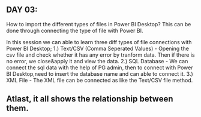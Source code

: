 DAY 03:
-------------------
How to import the different types of files in Power BI Desktop?
    This can be done through connecting the type of file with Power BI.

In this session we can able to learn three diff types of file connections with Power BI Desktop;
1.) Text/CSV (Comma Seperated Values) - Opening the csv file and check whether it has any error by tranform data. Then if there is no error, we close&apply it and view the data.
2.) SQL Database - We can connect the sql data with the help of PG admin, then to connect with Power BI Desktop,need to insert the database name and can able to connect it.
3.) XML File - The XML file can be connected as like the Text/CSV file method.

Atlast, it all shows the relationship between them.
--------------------
